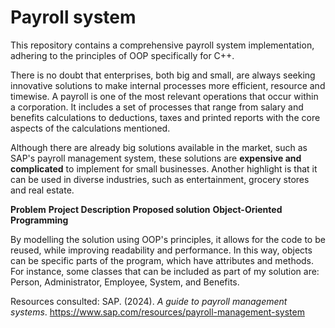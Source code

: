 # Payroll system
This repository contains a comprehensive payroll system implementation, adhering to the principles of OOP specifically for C++.

There is no doubt that enterprises, both big and small, are always seeking innovative solutions to make internal processes more efficient, resource and timewise. A payroll is one of the most relevant operations that occur within a corporation. It includes a set of processes that range from salary and benefits calculations to deductions, taxes and printed reports with the core aspects of the calculations mentioned.

Although there are already big solutions available in the market, such as SAP's payroll management system, these solutions are **expensive and complicated** to implement for small businesses. Another highlight is that it can be used in diverse industries, such as entertainment, grocery stores and real estate.

**Problem**
**Project Description**
**Proposed solution**
**Object-Oriented Programming**

By modelling the solution using OOP's principles, it allows for the code to be reused, while improving readability and performance. In this way, objects can be specific parts of the program, which have attributes and methods. For instance, some classes that can be included as part of my solution are: Person, Administrator, Employee, System, and Benefits.

Resources consulted:
SAP. (2024). _A guide to payroll management systems_. https://www.sap.com/resources/payroll-management-system
